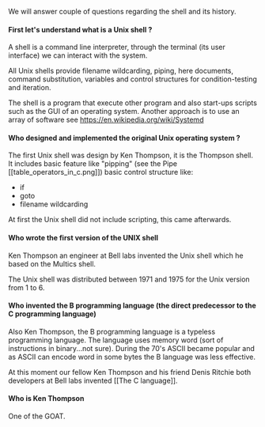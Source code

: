 We will answer couple of questions regarding the shell and its history. 

#### First let's understand what is a Unix shell ?

A shell is a command line interpreter, through the terminal (its user interface) we can interact with the system. 

All Unix shells provide filename wildcarding, piping, here documents, command substitution, variables and control structures for condition-testing and iteration.

The shell is a program that execute other program and also start-ups scripts such as the GUI of an operating system. Another approach is to use an array of software see 
https://en.wikipedia.org/wiki/Systemd

#### Who designed and implemented the original Unix operating system ?

The first Unix shell was design by Ken Thompson, it is the Thompson shell. It includes basic feature like "pipping" (see the Pipe [[table_operators_in_c.png]]) basic control structure like:

- if
- goto
- filename wildcarding 

At first the Unix shell did not include scripting, this came afterwards. 


#### Who wrote the first version of the UNIX shell

Ken Thompson an engineer at Bell labs invented the Unix shell which he based on the Multics shell.  

The Unix shell was distributed between 1971 and 1975 for the Unix version from 1 to 6. 

#### Who invented the B programming language (the direct predecessor to the C programming language)

Also Ken Thompson, the B programming language is a typeless programming language. The language uses memory word (sort of instructions in binary...not sure). During the 70's ASCII became popular and as ASCII can encode word in some bytes the B language was less effective. 

At this moment our fellow Ken Thompson and his friend Denis Ritchie both developers at Bell labs invented [[The C language]].

#### Who is Ken Thompson

One of the GOAT. 

